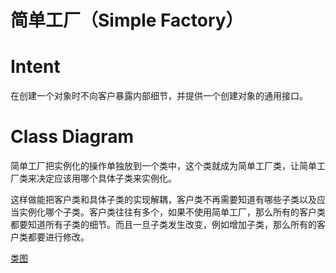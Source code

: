 # 简单工厂（Simple Factory）

# Intent
在创建一个对象时不向客户暴露内部细节，并提供一个创建对象的通用接口。

# Class Diagram
简单工厂把实例化的操作单独放到一个类中，这个类就成为简单工厂类，让简单工厂类来决定应该用哪个具体子类来实例化。

这样做能把客户类和具体子类的实现解耦，客户类不再需要知道有哪些子类以及应当实例化哪个子类。客户类往往有多个，如果不使用简单工厂，那么所有的客户类都要知道所有子类的细节。而且一旦子类发生改变，例如增加子类，那么所有的客户类都要进行修改。

[类图](https://github.com/CyC2018/CS-Notes/blob/master/notes/pics/40c0c17e-bba6-4493-9857-147c0044a018.png)
